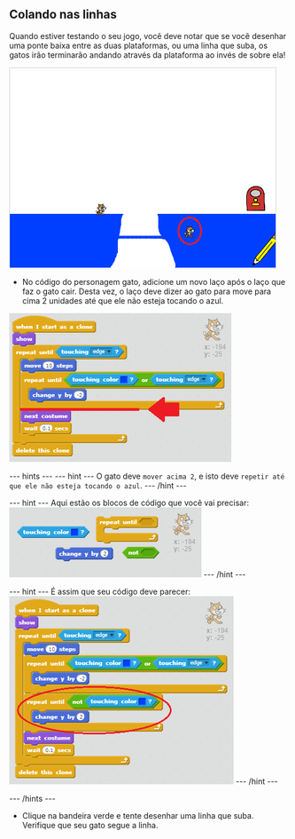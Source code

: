 ## Colando nas linhas

Quando estiver testando o seu jogo, você deve notar que se você desenhar uma ponte baixa entre as duas plataformas, ou uma linha que suba, os gatos irão terminarão andando através da plataforma ao invés de sobre ela!

![Gatos andando através da plataforma](images/cat-walk-through-platform.png)

+ No código do personagem gato, adicione um novo laço após o laço que faz o gato cair. Desta vez, o laço deve dizer ao gato para move para cima 2 unidades até que ele não esteja tocando o azul.

![Adicione código aqui](images/add-code-here.png)

--- hints ---
--- hint ---
O gato deve `mover acima 2`, e isto deve `repetir até que ele não esteja tocando o azul`.
--- /hint ---

--- hint ---
Aqui estão os blocos de código que você vai precisar:
![Dica movendo acima](images/move-up-hint.png)
--- /hint ---

--- hint ---
É assim que seu código deve parecer:
![Solução movendo acima](images/move-up-solution.png)
--- /hint ---

--- /hints ---

+ Clique na bandeira verde e tente desenhar uma linha que suba. Verifique que seu gato segue a linha.
